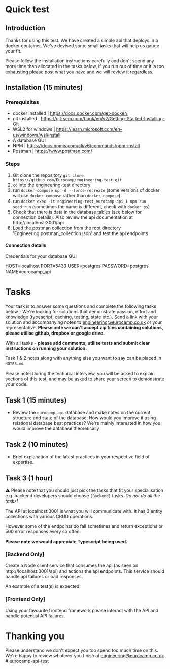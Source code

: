 # Quick test

## Introduction

Thanks for using this test. We have created a simple api that deploys in a docker container. 
We've devised some small tasks that will help us gauge your fit. 

Please follow the installation instructions carefully and don't spend any more time than allocated in the tasks below, if you run out of time or it is too exhausting please post what you have and we will review it regardless.

## Installation (15 minutes)

### Prerequisites

- docker installed | https://docs.docker.com/get-docker/
- git installed | https://git-scm.com/book/en/v2/Getting-Started-Installing-Git
- WSL2 for windows | https://learn.microsoft.com/en-us/windows/wsl/install
- A database GUI
- NPM | https://docs.npmjs.com/cli/v6/commands/npm-install
- Postman | https://www.postman.com/

### Steps

1. Git clone the repository `git clone https://github.com/Eurocamp/engineering-test.git`
2. `cd` into the engineering-test directory
3. run `docker-compose up -d --force-recreate`  (some versions of docker will use `docker compose` rather than `docker-compose`)
4. run `docker exec -it engineering-test_eurocamp-api_1 npm run seed:run` (sometimes the name is different, check with `docker ps`)
5. Check that there is data in the database tables (see below for connection details). Also review the api documentation at http://localhost:3001/api
6. Load the postman collection from the root directory 'Engineering.postman_collection.json' and test the api endpoints

#### Connection details
Credentials for your database GUI 

HOST=localhost
PORT=5433
USER=postgres
PASSWORD=postgres
NAME=eurocamp_api


# Tasks

Your task is to answer some questions and complete the following tasks below - We're looking for solutions that demonstrate passion, effort and knowledge (typescript, caching, testing, state etc.). Send a link with your solution and accompanying notes to engineering@eurocamp.co.uk or your representative. <b>Please note we can't accept zip files containing solutions, please utilise github, dropbox or google drive.</b>

With all tasks - **please add comments, utilise tests and submit clear instructions on running your solution.**

Task 1 & 2 notes along with anything else you want to say can be placed in `NOTES.md`.

Please note: During the technical interview, you will be asked to explain sections of this test, and may be asked to share your screen to demonstrate your code.

## Task 1 (15 minutes)

 - Review the `eurocamp_api` database and make notes on the current structure and state of the database. How would you improve it using relational database best practices? We're mainly interested in how you would improve the database theoretically

## Task 2 (10 minutes)

- Brief explanation of the latest practices in your respective field of expertise.

## Task 3 (1 hour)

:warning: Please note that you should just pick the tasks that fit your specialisation e.g. backend developers should choose `[Backend]` tasks. <i>Do not do all the tasks!</i>

The API at localhost:3001 is what you will communicate with. It has 3 entity collections with various CRUD operations. 

However some of the endpoints do fail sometimes and return exceptions or 500 error responses every so often.

<b>Please note we would appreciate Typescript being used.</b>

### **[Backend Only]**

Create a Node client service that consumes the api (as seen on http://localhost:3001/api) and actions the api endpoints. This service should handle api failures or bad responses. 

An example of a test(s) is expected.


### **[Frontend Only]**

Using your favourite frontend framework please interact with the API and handle potential API failures.


# Thanking you
Please understand we don't expect you too spend too much time on this. We're happy to review whatever you finish at engineering@eurocamp.co.uk
#   e u r o c a m p - a p i - t e s t  
 